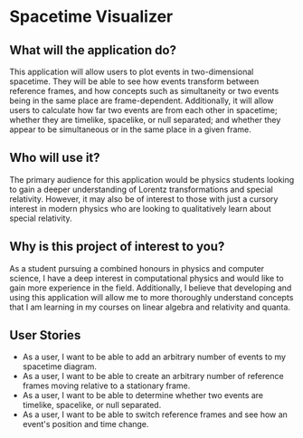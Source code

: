 # Spacetime Visualizer

## What will the application do?

This application will allow users to plot events in two-dimensional spacetime. They will be able to see how events transform between reference frames, and how concepts such as simultaneity or two events being in the same place are frame-dependent. Additionally, it will allow users to calculate how far two events are from each other in spacetime; whether they are timelike, spacelike, or null separated; and whether they appear to be simultaneous or in the same place in a given frame.

## Who will use it?

The primary audience for this application would be physics students looking to gain a deeper understanding of Lorentz transformations and special relativity. However, it may also be of interest to those with just a cursory interest in modern physics who are looking to qualitatively learn about special relativity.

## Why is this project of interest to you?

As a student pursuing a combined honours in physics and computer science, I have a deep interest in computational physics and would like to gain more experience in the field. Additionally, I believe that developing and using this application will allow me to more thoroughly understand concepts that I am learning in my courses on linear algebra and relativity and quanta.

## User Stories

* As a user, I want to be able to add an arbitrary number of events to my spacetime diagram.
* As a user, I want to be able to create an arbitrary number of reference frames moving relative to a stationary frame.
* As a user, I want to be able to determine whether two events are timelike, spacelike, or null separated.
* As a user, I want to be able to switch reference frames and see how an event's position and time change.
